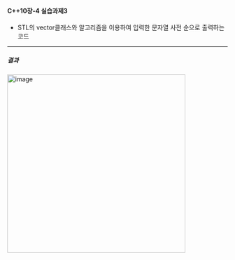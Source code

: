 #### C++10장-4 실습과제3
  * STL의 vector클래스와 알고리즘을 이용하여 입력한 문자열 사전 순으로 출력하는 코드

---
##### 결과
<img width="407" alt="image" src="https://github.com/user-attachments/assets/f6ce65ff-b978-4801-b7aa-b3f2069270b0">
